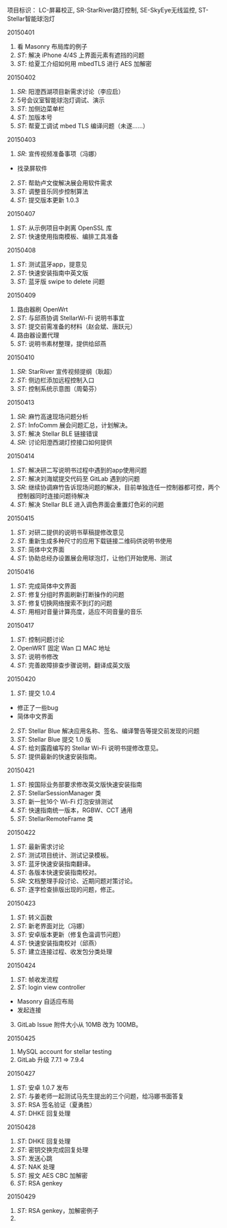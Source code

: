 项目标识： LC-屏幕校正, SR-StarRiver路灯控制, SE-SkyEye无线监控, ST-Stellar智能球泡灯

20150401

1. 看 Masonry 布局库的例子
2. *ST*: 解决 iPhone 4/4S 上界面元素有遮挡的问题
3. *ST*: 给夏工介绍如何用 mbedTLS 进行 AES 加解密

20150402

1. *SR*: 阳澄西湖项目新需求讨论（李应启）
2. 5号会议室智能球泡灯调试、演示
3. *ST*: 加侧边菜单栏
4. *ST*: 加版本号
5. *ST*: 帮夏工调试 mbed TLS 编译问题（未遂……）

20150403

1. *SR*: 宣传视频准备事项（冯娜）
  - 找录屏软件
2. *ST*: 帮助卢文俊解决展会用软件需求
3. *ST*: 调整音乐同步控制算法
4. *ST*: 提交版本更新 1.0.3

20150407

1. *ST*: 从示例项目中剥离 OpenSSL 库
2. *ST*: 快速使用指南模板、编排工具准备

20150408

1. *ST*: 测试蓝牙app，提意见
2. *ST*: 快速安装指南中英文版
3. *ST*: 蓝牙版 swipe to delete 问题

20150409

1. 路由器刷 OpenWrt
2. *ST*: 与邱燕协调 StellarWi-Fi 说明书事宜
3. *ST*: 提交前需准备的材料（赵会斌、唐跃元）
4. 路由器设置代理
5. *ST*: 说明书素材整理，提供给邱燕

20150410

1. *SR*: StarRiver 宣传视频提纲（耿超）
2. *ST*: 侧边栏添加远程控制入口
3. *ST*: 控制系统示意图（周菊芬）

20150413

1. *SR*: 麻竹高速现场问题分析
2. *ST*: InfoComm 展会问题汇总，计划解决。
3. *ST*: 解决 Stellar BLE 链接错误
4. *SR*: 讨论阳澄西湖灯控接口如何提供

20150414

1. *ST*: 解决研二写说明书过程中遇到的app使用问题
2. *ST*: 解决刘海斌提交代码至 GitLab 遇到的问题
3. *SR*: 继续协调麻竹告诉现场问题的解决，目前单独连任一控制器都可控，两个控制器同时连接问题待解决
4. *ST*: 解决 Stellar BLE 进入调色界面会重置灯色彩的问题

20150415

1. *ST*: 对研二提供的说明书草稿提修改意见
2. *ST*: 重新生成多种尺寸的应用下载链接二维码供说明书使用
3. *ST*: 简体中文界面
4. *ST*: 协助总经办设置展会用球泡灯，让他们开始使用、测试

20150416

1. *ST*: 完成简体中文界面
2. *ST*: 修复分组时界面刷新打断操作的问题
3. *ST*: 修复切换网络搜索不到灯的问题
4. *ST*: 用相对音量计算亮度，适应不同音量的音乐

20150417

1. *ST*: 控制问题讨论
2. OpenWRT 固定 Wan 口 MAC 地址
3. *ST*: 说明书修改
4. *ST*: 完善故障排查步骤说明，翻译成英文版

20150420

1. *ST*: 提交 1.0.4
  - 修正了一些bug
  - 简体中文界面
2. *ST*: Stellar Blue 解决应用名称、签名、编译警告等提交前发现的问题
3. *ST*: Stellar Blue 提交 1.0 版
4. *ST*: 给刘露霞编写的 Stellar Wi-Fi 说明书提修改意见。
5. *ST*: 提供最新的快速安装指南。

20150421

1. *ST*: 按国际业务部要求修改英文版快速安装指南
2. *ST*: StellarSessionManager 类
3. *ST*: 新一批16个 Wi-Fi 灯泡安排测试
4. *ST*: 快速指南统一版本，RGBW、CCT 通用
5. *ST*: StellarRemoteFrame 类

20150422

1. *ST*: 最新需求讨论
2. *ST*: 测试项目统计、测试记录模板。
3. *ST*: 蓝牙快速安装指南翻译。
4. *ST*: 各版本快速安装指南校对。
5. *SR*: 文档整理手段讨论、近期问题对策讨论。
6. *ST*: 逐字检查排版出现的问题，修正。

20150423

1. *ST*: 转义函数
2. *ST*: 新老界面对比（冯娜）
3. *ST*: 安卓版本更新（修复色温调节问题）
4. *ST*: 快速安装指南校对（邱燕）
5. *ST*: 建立连接过程、收发包分类处理

20150424

1. *ST*: 帧收发流程
2. *ST*: login view controller
  - Masonry 自适应布局
  - 发起连接
3. GitLab Issue 附件大小从 10MB 改为 100MB。 

20150425

1. MySQL account for stellar testing
2. GitLab 升级 7.7.1 => 7.9.4

20150427

1. *ST*: 安卓 1.0.7 发布
2. *ST*: 与姜老师一起测试马先生提出的三个问题，给冯娜书面答复
3. *ST*: RSA 签名验证（夏勇胜）
4. *ST*: DHKE 回复处理

20150428

1. *ST*: DHKE 回复处理
2. *ST*: 密钥交换完成回复处理
3. *ST*: 发送心跳
4. *ST*: NAK 处理
5. *ST*: 报文 AES CBC 加解密
6. *ST*: RSA genkey

20150429

1. *ST*: RSA genkey，加解密例子
2. 

[//]: # (comment)
